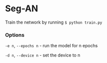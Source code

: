 # Seg-AN

Train the network by running `$ python train.py`

### Options

`-e n`, `--epochs n`  - run the model for n epochs

`-d n`, `--device n`  - set the device to n
